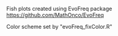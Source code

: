 Fish plots created using EvoFreq package https://github.com/MathOnco/EvoFreq

Color scheme set by "evoFreq_fixColor.R"
